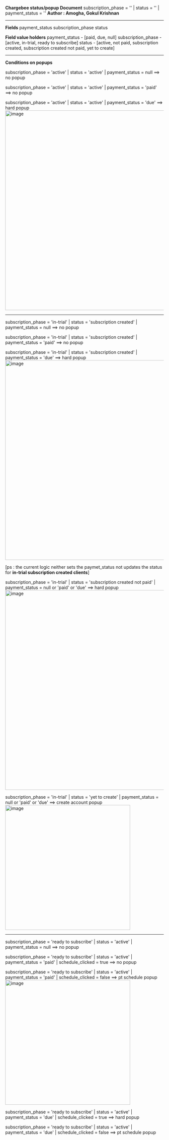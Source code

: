 **Chargebee status/popup Document**
subscription_phase = '' | status = '' | payment_status = ''
**Author : Amogha, Gokul Krishnan**

---
**Fields**
  payment_status
  subscription_phase
  status

**Field value holders**
  payment_status - [paid, due, null]
  subscription_phase - [active, in-trial, ready to subscribe]
  status - [active, not paid, subscription created, subscription created not paid, yet to create]

---

**Conditions on popups**

subscription_phase = 'active' | status = 'active' | payment_status = null  ==> no popup

subscription_phase = 'active' | status = 'active' | payment_status = 'paid'  ==> no popup

subscription_phase = 'active' | status = 'active' | payment_status = 'due'  ==> hard popup
<img width="635" alt="image" src="https://github.com/user-attachments/assets/aa0f7594-e1a5-4c5b-aa29-c00b58364257">

---

subscription_phase = 'in-trial' | status = 'subscription created' | payment_status = null  ==> no popup

subscription_phase = 'in-trial' | status = 'subscription created' | payment_status = 'paid'  ==> no popup

subscription_phase = 'in-trial' | status = 'subscription created' | payment_status = 'due'  ==> hard popup
<img width="635" alt="image" src="https://github.com/user-attachments/assets/aa0f7594-e1a5-4c5b-aa29-c00b58364257">

[ps : the current logic neither sets the paymet_status not updates the status for **in-trial subscription created clients**]


subscription_phase = 'in-trial' | status = 'subscription created not paid' | payment_status = null or 'paid' or 'due'  ==> hard popup
<img width="635" alt="image" src="https://github.com/user-attachments/assets/aa0f7594-e1a5-4c5b-aa29-c00b58364257">


subscription_phase = 'in-trial' | status = 'yet to create' | payment_status = null or 'paid' or 'due'  ==> create account popup
<img width="397" alt="image" src="https://github.com/user-attachments/assets/0e7aaa26-0e85-46d5-b2e4-66676aadd1c5">

---
subscription_phase = 'ready to subscribe' | status = 'active' | payment_status = null  ==> no popup

subscription_phase = 'ready to subscribe' | status = 'active' | payment_status = 'paid' | schedule_clicked = true ==> no popup

subscription_phase = 'ready to subscribe' | status = 'active' | payment_status = 'paid' | schedule_clicked = false ==> pt schedule popup
<img width="397" alt="image" src="https://github.com/user-attachments/assets/799e496b-404e-4fa0-8f16-c9672945ad31">


subscription_phase = 'ready to subscribe' | status = 'active' | payment_status = 'due' | schedule_clicked = true   ==> hard popup

subscription_phase = 'ready to subscribe' | status = 'active' | payment_status = 'due' | schedule_clicked = false   ==> pt schedule popup


